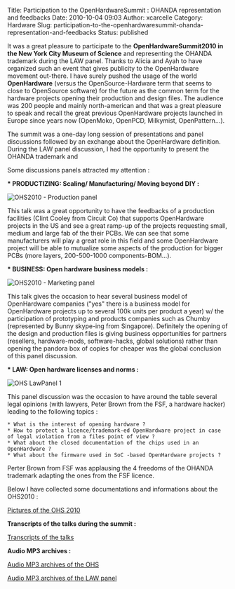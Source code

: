 Title: Participation to the OpenHardwareSummit : OHANDA representation and feedbacks
Date: 2010-10-04 09:03
Author: xcarcelle
Category: Hardware
Slug: participation-to-the-openhardwaresummit-ohanda-representation-and-feedbacks
Status: published

It was a great pleasure to participate to the **OpenHardwareSummit2010
in the New York City Museum of Science** and representing the OHANDA
trademark during the LAW panel. Thanks to Alicia and Ayah to have
organized such an event that gives publicity to the OpenHardware
movement out-there. I have surely pushed the usage of the world
**OpenHardware** (versus the OpenSource-Hardware term that seems to
close to OpenSource software) for the future as the common term for the
hardware projects opening their production and design files. The
audience was 200 people and mainly north-american and that was a great
pleasure to speak and recall the great previous OpenHardware projects
launched in Europe since years now (OpenMoko, OpenPCD, Milkymist,
OpenPattern...).

The summit was a one-day long session of presentations and panel
discussions followed by an exchange about the OpenHardware definition.
During the LAW panel discussion, I had the opportunity to present the
OHANDA trademark and

Some discussions panels attracted my attention :

**\* PRODUCTIZING: Scaling/ Manufacturing/ Moving beyond DIY :**

![OHS2010 - Production
panel](/public/.P1040509_m.jpg "OHS2010 - Production panel, oct. 2010")  

This talk was a great opportunity to have the feedbacks of a production
facilities (Clint Cooley from Circuit Co) that supports OpenHardware
projects in the US and see a great ramp-up of the projects requesting
small, medium and large fab of the their PCBs. We can see that some
manufacturers will play a great role in this field and some OpenHardware
project will be able to mutualize some aspects of the production for
bigger PCBs (more layers, 200-500-1000 components-BOM...).

**\* BUSINESS: Open hardware business models :**

![OHS2010 - Marketing
panel](/public/.P1040507_m.jpg "OHS2010 - Marketing panel, oct. 2010")  

This talk gives the occasion to hear several business model of
OpenHardware companies ("yes" there is a business model for OpenHardware
projects up to several 100k units per product a year) w/ the
participation of prototyping and products companies such as Chumby
(represented by Bunny skype-ing from Singapore). Definitely the opening
of the design and production files is giving business opportunities for
partners (resellers, hardware-mods, software-hacks, global solutions)
rather than opening the pandora box of copies for cheaper was the global
conclusion of this panel discussion.

**\* LAW: Open hardware licenses and norms :**

![OHS LawPanel
1](/public/.OHS_LawPanel_1_m.jpg "OHS LawPanel 1, oct. 2010")  

This panel discussion was the occasion to have around the table several
legal opinions (with lawyers, Peter Brown from the FSF, a hardware
hacker) leading to the following topics :

~~~
* What is the interest of opening hardware ?
* How to protect a licence/trademark-ed OpenHardware project in case of legal violation from a files point of view ?
* What about the closed documentation of the chips used in an OpenHardware ?
* What about the firmware used in SoC -based OpenHardware projects ?
~~~


Perter Brown from FSF was applausing the 4 freedoms of the OHANDA
trademark adapting the ones from the FSF licence.

Below I have collected some documentations and informations about the
OHS2010 :

[Pictures of the OHS
2010](http://www.flickr.com/photos/open_hardware_summit/page2/)  

**Transcripts of the talks during the summit :**  

[Transcripts of the
talks](http://designmind.frogdesign.com/blog/welcome-from-the-open-hardware-summit.html)  

**Audio MP3 archives :**  

[Audio MP3 archives of the OHS](http://www.isoc-ny.org/p2/?p=1237)  

[Audio MP3 archives of the LAW
panel](http://punkcast.com/1795/1795-12/1795-12_ohs_law_panel.mp3)  

</p>

